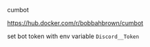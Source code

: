 cumbot

https://hub.docker.com/r/bobbahbrown/cumbot

set bot token with env variable ``Discord__Token``
